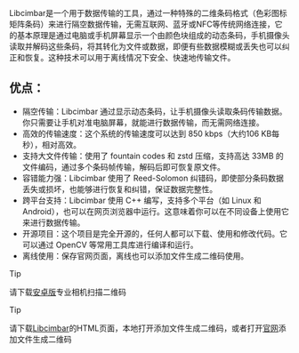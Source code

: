 Libcimbar是一个用于数据传输的工具，通过一种特殊的二维条码格式（色彩图标矩阵条码）来进行隔空数据传输，无需互联网、蓝牙或NFC等传统网络连接，它的基本原理是通过电脑或手机屏幕显示一个由颜色块组成的动态条码，手机摄像头读取并解码这些条码，将其转化为文件或数据，即便有些数据模糊或丢失也可以纠正和恢复。这种技术可以用于离线情况下安全、快速地传输文件。

## 优点：
* 隔空传输：Libcimbar 通过显示动态条码，让手机摄像头读取条码传输数据。你只需要让手机对准电脑屏幕，就能进行数据传输，而无需网络连接。
* 高效的传输速度：这个系统的传输速度可以达到 850 kbps（大约106 KB每秒），相对高效。
* 支持大文件传输：使用了 fountain codes 和 zstd 压缩，支持高达 33MB 的文件编码，通过多个条码帧传输，解码后即可恢复原文件。
* 容错能力强：Libcimbar 使用了 Reed-Solomon 纠错码，即使部分条码数据丢失或损坏，也能够进行恢复和纠错，保证数据完整性。
* 跨平台支持：Libcimbar 使用 C++ 编写，支持多个平台（如 Linux 和 Android），也可以在网页浏览器中运行。这意味着你可以在不同设备上使用它来进行数据传输。
* 开源项目：这个项目是完全开源的，任何人都可以下载、使用和修改代码。它可以通过 OpenCV 等常用工具库进行编译和运行。
* 离线使用：保存官网页面，离线也可以添加文件生成二维码使用。

>[!TIP]
>请下载[安卓版](https://github.com/sz3/cfc/releases)专业相机扫描二维码

>[!TIP]
>请下载[Libcimbar](https://github.com/sz3/libcimbar/releases)的HTML页面，本地打开添加文件生成二维码，或者打开[官网](https://cimbar.org/)添加文件生成二维码





